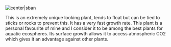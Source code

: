 ![center|sban](9f3bbae5d2695a0eca78b3a9a28aec9b.png)

This is an extremely unique looking plant, tends to float but can be tied to sticks or rocks to prevent this. It has a very fast growth rate. This plant is a personal favourite of mine and I consider it to be among the best plants for aquatic ecospheres. Its surface growth allows it to access atmospheric CO2 which gives it an advantage against other plants.